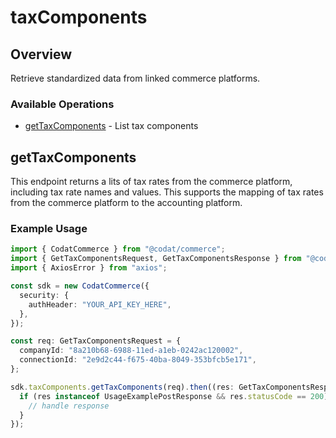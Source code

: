 # taxComponents

## Overview

Retrieve standardized data from linked commerce platforms.

### Available Operations

* [getTaxComponents](#gettaxcomponents) - List tax components

## getTaxComponents

This endpoint returns a lits of tax rates from the commerce platform, including tax rate names and values. This supports the mapping of tax rates from the commerce platform to the accounting platform.

### Example Usage

```typescript
import { CodatCommerce } from "@codat/commerce";
import { GetTaxComponentsRequest, GetTaxComponentsResponse } from "@codat/commerce/dist/sdk/models/operations";
import { AxiosError } from "axios";

const sdk = new CodatCommerce({
  security: {
    authHeader: "YOUR_API_KEY_HERE",
  },
});

const req: GetTaxComponentsRequest = {
  companyId: "8a210b68-6988-11ed-a1eb-0242ac120002",
  connectionId: "2e9d2c44-f675-40ba-8049-353bfcb5e171",
};

sdk.taxComponents.getTaxComponents(req).then((res: GetTaxComponentsResponse | AxiosError) => {
  if (res instanceof UsageExamplePostResponse && res.statusCode == 200) {
    // handle response
  }
});
```

